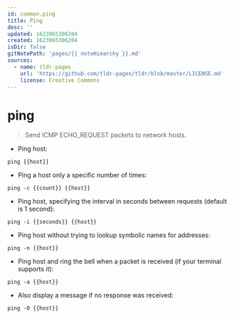 ```yaml
---
id: common.ping
title: Ping
desc: ''
updated: 1623965306204
created: 1623965306204
isDir: false
gitNotePath: 'pages/{{ noteHiearchy }}.md'
sources:
  - name: tldr-pages
    url: 'https://github.com/tldr-pages/tldr/blob/master/LICENSE.md'
    license: Creative Commons
---
```

# ping

> Send ICMP ECHO_REQUEST packets to network hosts.

- Ping host:

`ping {{host}}`

- Ping a host only a specific number of times:

`ping -c {{count}} {{host}}`

- Ping host, specifying the interval in seconds between requests (default is 1 second):

`ping -i {{seconds}} {{host}}`

- Ping host without trying to lookup symbolic names for addresses:

`ping -n {{host}}`

- Ping host and ring the bell when a packet is received (if your terminal supports it):

`ping -a {{host}}`

- Also display a message if no response was received:

`ping -O {{host}}`

